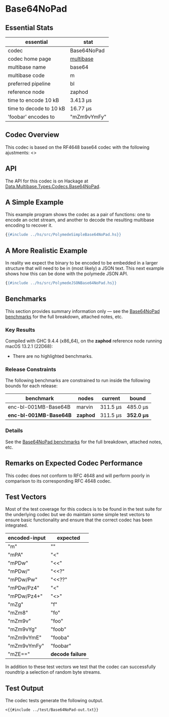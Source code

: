 # Base64NoPad

## Essential Stats

| essential               | stat                                                   |
| ----------------------- | ------------------------------------------------------ |
| codec                   | Base64NoPad                                            |
| codec home page         | [multibase](https://github.com/multiformats/multibase) |
| multibase name          | base64                                                 |
| multibase code          | m                                                      |
| preferred pipeline      | bl                                                     |
| reference node          | zaphod                                                 |
| time to encode 10 kB    | 3.413 μs                                               |
| time to decode to 10 kB | 16.77 μs                                               |
| 'foobar' encodes to     | "mZm9vYmFy"                                            |


## Codec Overview

This codec is based on the RF4648 base64 codec with the following ajustments:
<<Ajustments>>


## API

The API for this codec is on Hackage at [Data.Multibase.Types.Codecs.Base64NoPad](https://hackage.haskell.org/package/polymede-0.0.0.1/docs/Data-Multibase-Types-Codecs-Base64NoPad.html).

## A Simple Example

This example program shows the codec as a pair of functions: one to encode an octet stream, 
and another to decode the resulting multibase encoding to recover it.

```haskell
{{#include ../hs/src/PolymedeSimpleBase64NoPad.hs}}
```

## A More Realistic Example

In reality we expect the binary to be encoded to be embedded in a larger structure that will need
to be in (most likely) a JSON text. This next example shows how this can be done with the polymede
JSON API.

```haskell
{{#include ../hs/src/PolymedeJSONBase64NoPad.hs}}
```

## Benchmarks


This section provides summary information only &mdash; see the [Base64NoPad benchmarks](https://cdornan.github.io/polymede-benchmarks/benchmarks/0.0.0.1/Base64NoPad.html) for the full
breakdown, attached notes, etc.

### Key Results

Compiled with GHC 9.4.4 (x86_64), on the **zaphod** reference node running macOS 13.2.1 (22D68):

* There are no highlighted benchmarks.

### Release Constraints

The following benchmarks are constrained to run inside the following bounds for each release:

| benchmark                | nodes      | current  | bound        |
| ------------------------ | ---------- | -------- | ------------ |
| enc-bl-001MB-Base64B     | marvin     | 311.5 μs | 485.0 μs     |
| **enc-bl-001MB-Base64B** | **zaphod** | 311.5 μs | **352.0 μs** |

### Details

See the [Base64NoPad benchmarks](https://cdornan.github.io/polymede-benchmarks/benchmarks/0.0.0.1/Base64NoPad.html) for the full breakdown, attached notes, etc.


## Remarks on Expected Codec Performance

This codec does not conform to RFC 4648 and will perform poorly in comparison to
its corresponding RFC 4648 codec.


## Test Vectors

Most of the test coverage for this codecs is to be found in the test suite for the underlying
codec but we do maintain some simple test vectors to ensure basic functionality and ensure that 
the correct codec has been integrated.

| encoded-input | expected           |
| ------------- | ------------------ |
| "m"           | ""                 |
| "mPA"         | "<"                |
| "mPDw"        | "<<"               |
| "mPDw/"       | "<<?"              |
| "mPDw/Pw"     | "<<??"             |
| "mPDw/Pz4"    | "<<??>"            |
| "mPDw/Pz4+"   | "<<??>>"           |
| "mZg"         | "f"                |
| "mZm8"        | "fo"               |
| "mZm9v"       | "foo"              |
| "mZm9vYg"     | "foob"             |
| "mZm9vYmE"    | "fooba"            |
| "mZm9vYmFy"   | "foobar"           |
| "mZE=="       | **decode failure** |


In addition to these test vectors we test that the codec can successfully roundtrip a selection of 
random byte streams.

## Test Output

The codec tests generate the following output.

```
<{{#include ../test/Base64NoPad-out.txt}}
```
